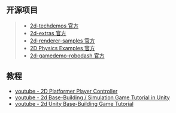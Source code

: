 ## 开源项目

> - [2d-techdemos 官方](https://github.com/Unity-Technologies/2d-techdemos)
> - [2d-extras 官方](https://github.com/Unity-Technologies/2d-extras)
> - [2d-renderer-samples 官方](https://github.com/Unity-Technologies/2d-renderer-samples)
> - [2D Physics Examples 官方](https://github.com/Unity-Technologies/PhysicsExamples2D)
> - [2d-gamedemo-robodash 官方](https://github.com/Unity-Technologies/2d-gamedemo-robodash)

## 教程

- [youtube - 2D Platformer Player Controller](https://www.youtube.com/watch?v=Pux1GlFwKPs&list=PLy78FINcVmjA0zDBhLuLNL1Jo6xNMMq-W)
- [youtube - 2d Base-Building / Simulation Game Tutorial in Unity ](https://www.youtube.com/watch?v=ckDSPMe1Yf4&list=PL3zJehMxBSE_MWK954EZy0Ygy1p6sWg3i)
- [youtube - 2d Unity Base-Building Game Tutorial](https://www.youtube.com/watch?v=_lQw3YA7Jok&list=PLbghT7MmckI4_VM5q3va043FgAwRim6yX)
